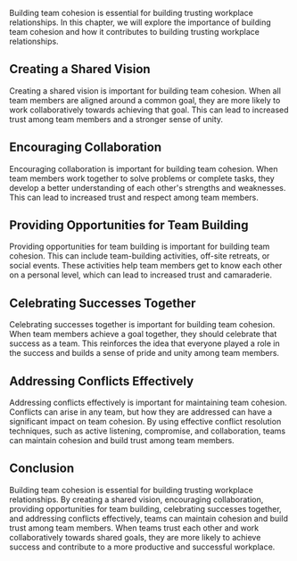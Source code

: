
Building team cohesion is essential for building trusting workplace relationships. In this chapter, we will explore the importance of building team cohesion and how it contributes to building trusting workplace relationships.

Creating a Shared Vision
------------------------

Creating a shared vision is important for building team cohesion. When all team members are aligned around a common goal, they are more likely to work collaboratively towards achieving that goal. This can lead to increased trust among team members and a stronger sense of unity.

Encouraging Collaboration
-------------------------

Encouraging collaboration is important for building team cohesion. When team members work together to solve problems or complete tasks, they develop a better understanding of each other's strengths and weaknesses. This can lead to increased trust and respect among team members.

Providing Opportunities for Team Building
-----------------------------------------

Providing opportunities for team building is important for building team cohesion. This can include team-building activities, off-site retreats, or social events. These activities help team members get to know each other on a personal level, which can lead to increased trust and camaraderie.

Celebrating Successes Together
------------------------------

Celebrating successes together is important for building team cohesion. When team members achieve a goal together, they should celebrate that success as a team. This reinforces the idea that everyone played a role in the success and builds a sense of pride and unity among team members.

Addressing Conflicts Effectively
--------------------------------

Addressing conflicts effectively is important for maintaining team cohesion. Conflicts can arise in any team, but how they are addressed can have a significant impact on team cohesion. By using effective conflict resolution techniques, such as active listening, compromise, and collaboration, teams can maintain cohesion and build trust among team members.

Conclusion
----------

Building team cohesion is essential for building trusting workplace relationships. By creating a shared vision, encouraging collaboration, providing opportunities for team building, celebrating successes together, and addressing conflicts effectively, teams can maintain cohesion and build trust among team members. When teams trust each other and work collaboratively towards shared goals, they are more likely to achieve success and contribute to a more productive and successful workplace.
